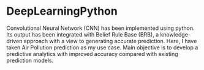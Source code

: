 # DeepLearningPython
Convolutional Neural Network (CNN) has been implemented using python. Its output has been integrated with Belief Rule Base (BRB), a knowledge-driven approach with a view to generating accurate prediction. Here, I have taken Air Pollution prediction as my use case. Main objective is to develop a predictive analytics with improved accuracy compared with existing prediction models.
